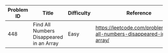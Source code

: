 | Problem ID | Title | Difficulty | Reference
| --- | --- | --- | ---
| 448 | Find All Numbers Disappeared in an Array | Easy | https://leetcode.com/problems/find-all-numbers-disappeared-in-an-array/
